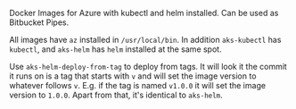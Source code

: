 Docker Images for Azure with kubectl and helm installed. Can be used as Bitbucket Pipes.

All images have `az` installed in `/usr/local/bin`. In addition `aks-kubectl` has `kubectl`, and `aks-helm` has `helm`
installed at the same spot.

Use `aks-helm-deploy-from-tag` to deploy from tags. It will look it the commit it runs on is a tag that starts with `v` and
will set the image version to whatever follows `v`. E.g. if the tag is named `v1.0.0` it will set the image version
to `1.0.0`. Apart from that, it's identical to `aks-helm`.
